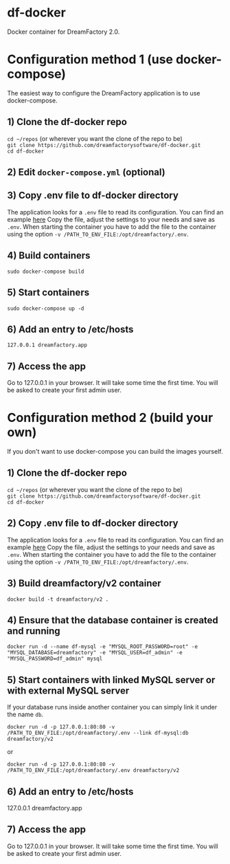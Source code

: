 # df-docker
Docker container for DreamFactory 2.0.

# Configuration method 1 (use docker-compose)
The easiest way to configure the DreamFactory application is to use docker-compose.

## 1) Clone the df-docker repo
`cd ~/repos` (or wherever you want the clone of the repo to be)  
`git clone https://github.com/dreamfactorysoftware/df-docker.git`  
`cd df-docker`

## 2) Edit `docker-compose.yml` (optional)

## 3) Copy .env file to df-docker directory
The application looks for a `.env` file to read its configuration. You can find an example [here](https://github.com/dreamfactorysoftware/dreamfactory/blob/master/.env-dist)
Copy the file, adjust the settings to your needs and save as `.env`. When starting the container you have to add the file to the container using the option `-v /PATH_TO_ENV_FILE:/opt/dreamfactory/.env`.

## 4) Build containers
`sudo docker-compose build`

## 5) Start containers
`sudo docker-compose up -d`

## 6) Add an entry to /etc/hosts
`127.0.0.1 dreamfactory.app`

## 7) Access the app
Go to 127.0.0.1 in your browser. It will take some time the first time. You will be asked to create your first admin user.

# Configuration method 2 (build your own)
If you don't want to use docker-compose you can build the images yourself.

## 1) Clone the df-docker repo
`cd ~/repos` (or wherever you want the clone of the repo to be)  
`git clone https://github.com/dreamfactorysoftware/df-docker.git`  
`cd df-docker`

## 2) Copy .env file to df-docker directory
The application looks for a `.env` file to read its configuration. You can find an example [here](https://github.com/dreamfactorysoftware/dreamfactory/blob/master/.env-dist)
Copy the file, adjust the settings to your needs and save as `.env`. When starting the container you have to add the file to the container using the option `-v /PATH_TO_ENV_FILE:/opt/dreamfactory/.env`.

## 3) Build dreamfactory/v2 container
`docker build -t dreamfactory/v2 .`  

## 4) Ensure that the database container is created and running
`docker run -d --name df-mysql -e "MYSQL_ROOT_PASSWORD=root" -e "MYSQL_DATABASE=dreamfactory" -e "MYSQL_USER=df_admin" -e "MYSQL_PASSWORD=df_admin" mysql`

## 5) Start containers with linked MySQL server or with external MySQL server  
If your database runs inside another container you can simply link it under the name `db`.  
  
`docker run -d -p 127.0.0.1:80:80 -v /PATH_TO_ENV_FILE:/opt/dreamfactory/.env --link df-mysql:db dreamfactory/v2`  
  
or  
  
`docker run -d -p 127.0.0.1:80:80 -v /PATH_TO_ENV_FILE:/opt/dreamfactory/.env dreamfactory/v2`

## 6) Add an entry to /etc/hosts
127.0.0.1 dreamfactory.app

## 7) Access the app
Go to 127.0.0.1 in your browser. It will take some time the first time. You will be asked to create your first admin user.



